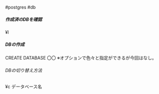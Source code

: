#postgres #db
##### 作成済のDBを確認
¥l
##### DBの作成
CREATE DATABASE 〇〇
※オプションで色々と指定ができるが今回はなし。
###### DBの切り替え方法
¥c データベース名
